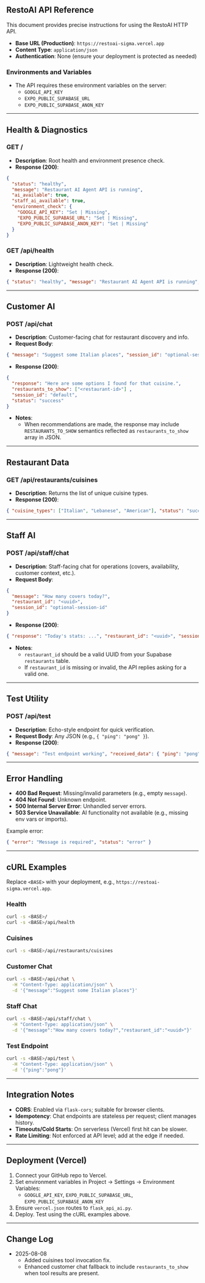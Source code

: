 ## RestoAI API Reference

This document provides precise instructions for using the RestoAI HTTP API.

- **Base URL (Production)**: `https://restoai-sigma.vercel.app`
- **Content Type**: `application/json`
- **Authentication**: None (ensure your deployment is protected as needed)

### Environments and Variables
- The API requires these environment variables on the server:
  - `GOOGLE_API_KEY`
  - `EXPO_PUBLIC_SUPABASE_URL`
  - `EXPO_PUBLIC_SUPABASE_ANON_KEY`

---

## Health & Diagnostics

### GET /
- **Description**: Root health and environment presence check.
- **Response (200)**:
```json
{
  "status": "healthy",
  "message": "Restaurant AI Agent API is running",
  "ai_available": true,
  "staff_ai_available": true,
  "environment_check": {
    "GOOGLE_API_KEY": "Set | Missing",
    "EXPO_PUBLIC_SUPABASE_URL": "Set | Missing",
    "EXPO_PUBLIC_SUPABASE_ANON_KEY": "Set | Missing"
  }
}
```

### GET /api/health
- **Description**: Lightweight health check.
- **Response (200)**:
```json
{ "status": "healthy", "message": "Restaurant AI Agent API is running", "ai_available": true, "staff_ai_available": true }
```

---

## Customer AI

### POST /api/chat
- **Description**: Customer-facing chat for restaurant discovery and info.
- **Request Body**:
```json
{ "message": "Suggest some Italian places", "session_id": "optional-session-id" }
```
- **Response (200)**:
```json
{
  "response": "Here are some options I found for that cuisine.",
  "restaurants_to_show": ["<restaurant-id>"] ,
  "session_id": "default",
  "status": "success"
}
```
- **Notes**:
  - When recommendations are made, the response may include `RESTAURANTS_TO_SHOW` semantics reflected as `restaurants_to_show` array in JSON.

---

## Restaurant Data

### GET /api/restaurants/cuisines
- **Description**: Returns the list of unique cuisine types.
- **Response (200)**:
```json
{ "cuisine_types": ["Italian", "Lebanese", "American"], "status": "success" }
```

---

## Staff AI

### POST /api/staff/chat
- **Description**: Staff-facing chat for operations (covers, availability, customer context, etc.).
- **Request Body**:
```json
{
  "message": "How many covers today?",
  "restaurant_id": "<uuid>",
  "session_id": "optional-session-id"
}
```
- **Response (200)**:
```json
{ "response": "Today's stats: ...", "restaurant_id": "<uuid>", "session_id": "staff_default", "status": "success" }
```
- **Notes**:
  - `restaurant_id` should be a valid UUID from your Supabase `restaurants` table.
  - If `restaurant_id` is missing or invalid, the API replies asking for a valid one.

---

## Test Utility

### POST /api/test
- **Description**: Echo-style endpoint for quick verification.
- **Request Body**: Any JSON (e.g., `{ "ping": "pong" }`).
- **Response (200)**:
```json
{ "message": "Test endpoint working", "received_data": { "ping": "pong" }, "status": "success" }
```

---

## Error Handling
- **400 Bad Request**: Missing/invalid parameters (e.g., empty `message`).
- **404 Not Found**: Unknown endpoint.
- **500 Internal Server Error**: Unhandled server errors.
- **503 Service Unavailable**: AI functionality not available (e.g., missing env vars or imports).

Example error:
```json
{ "error": "Message is required", "status": "error" }
```

---

## cURL Examples

Replace `<BASE>` with your deployment, e.g., `https://restoai-sigma.vercel.app`.

### Health
```bash
curl -s <BASE>/
curl -s <BASE>/api/health
```

### Cuisines
```bash
curl -s <BASE>/api/restaurants/cuisines
```

### Customer Chat
```bash
curl -s <BASE>/api/chat \
  -H "Content-Type: application/json" \
  -d '{"message":"Suggest some Italian places"}'
```

### Staff Chat
```bash
curl -s <BASE>/api/staff/chat \
  -H "Content-Type: application/json" \
  -d '{"message":"How many covers today?","restaurant_id":"<uuid>"}'
```

### Test Endpoint
```bash
curl -s <BASE>/api/test \
  -H "Content-Type: application/json" \
  -d '{"ping":"pong"}'
```

---

## Integration Notes
- **CORS**: Enabled via `flask-cors`; suitable for browser clients.
- **Idempotency**: Chat endpoints are stateless per request; client manages history.
- **Timeouts/Cold Starts**: On serverless (Vercel) first hit can be slower.
- **Rate Limiting**: Not enforced at API level; add at the edge if needed.

---

## Deployment (Vercel)
1. Connect your GitHub repo to Vercel.
2. Set environment variables in Project → Settings → Environment Variables:
   - `GOOGLE_API_KEY`, `EXPO_PUBLIC_SUPABASE_URL`, `EXPO_PUBLIC_SUPABASE_ANON_KEY`
3. Ensure `vercel.json` routes to `flask_api_ai.py`.
4. Deploy. Test using the cURL examples above.

---

## Change Log
- 2025-08-08
  - Added cuisines tool invocation fix.
  - Enhanced customer chat fallback to include `restaurants_to_show` when tool results are present.


